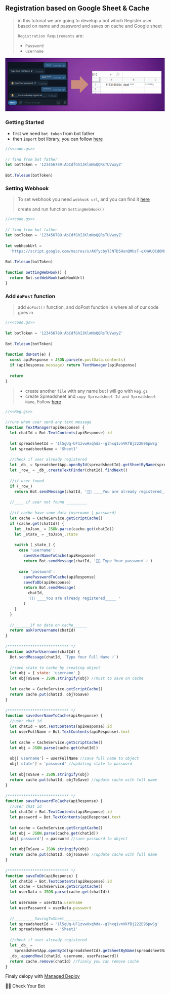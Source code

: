 ## Registration based on Google Sheet & Cache

> in this tutorial we are going to develop a bot which Register user based on name and password and saves on cache and Google sheet
>
> `Registration Requirements` are:
>
> - `Password`
> - `username`

![Connection](../../../assets/example/res.png)

### Getting Started

- first we need `bot token` from bot father
- then `import` bot library, you can follow [here](https://github.com/abdiu34567/telesun.js/blob/main/Getting%20Started%20With%20App%20Script.md)

```js
//<<code.gs>>

// find from bot father
let botToken = '123456789:AbCdfGhIJKlmNoQQRsTUVwxyZ'

Bot.Telesun(botToken)
```

### Setting Webhook

> To set webhook you need `webhook url`, and you can find it [here](https://github.com/abdiu34567/telesun.js/blob/main/Deployments/First%20Time%20Deployment.md)
>
> create and run function `SettingWebHook()`

```js
//<<code.gs>>

// find from bot father
let botToken = '123456789:AbCdfGhIJKlmNoQQRsTUVwxyZ'

let webhookUrl =
  'https://script.google.com/macros/s/AKfycbyTJNTD5HsnQMUsT-qX4AUQCd6Moex3zyf9cgdmlzly-mPxmlRlaxzt8lKhljq1zr6Ow/exec'

Bot.Telesun(botToken)

function SettingWebHook() {
  return Bot.setWebHook(webHookUrl)
}
```

### Add `doPost` function

> add `doPost()` function, and doPost function is where all of our code goes in

```js
//<<code.gs>>

let botToken = '123456789:AbCdfGhIJKlmNoQQRsTUVwxyZ'

Bot.Telesun(botToken)

function doPost(e) {
  const apiResponse = JSON.parse(e.postData.contents)
  if (apiResponse.message) return TextManager(apiResponse)

  return
}
```

> - create another `file` with any name but i will go with `Reg.gs`
> - create Spreadsheet and `copy Spreadsheet Id and Spreadsheet Name`, Follow [here](https://github.com/abdiu34567/telesun.js/blob/main/more/CreatSpreadsheet.md)

```js
//<<Reg.gs>>

//runs when user send any text message
function TextManager(apiResponse) {
  let chatId = Bot.TextContents(apiResponse).id

  let spreadsheetId = '1l5gUq-UF1zvwHxqhda--glhxq1vnVKfBj222E9SpwSg'
  let spreadsheetName = 'Sheet1'

  //check if user already registered
  let _db_ = SpreadsheetApp.openById(spreadsheetId).getSheetByName(spreadsheetName)
  let _row_ = _db_.createTextFinder(chatId).findNext()

  //if user found
  if (_row_)
    return Bot.sendMessage(chatId, '👩‍💻 ____You are already registered_____ ')

  //____ if user not found _________

  //if cache have some data (username | password)
  let cache = CacheService.getScriptCache()
  if (cache.get(chatId)) {
    let _toJson_ = JSON.parse(cache.get(chatId))
    let _state_ = _toJson_.state

    switch (_state_) {
      case 'username':
        saveUserNameToCache(apiResponse)
        return Bot.sendMessage(chatId, '👩‍💻 Type Your password ❔')

      case 'password':
        savePasswordToCache(apiResponse)
        saveToDb(apiResponse)
        return Bot.sendMessage(
          chatId,
          '👩‍💻 ____You are already registered_____ '
        )
    }
  }

  //_______if no data on cache______
  return askForUsername(chatId)
}

/*************************** */
function askForUsername(chatId) {
  Bot.sendMessage(chatId, `Type Your Full Name ❔`)

  //save state to cache by creating object
  let obj = { state: 'username' }
  let objToSave = JSON.stringify(obj) //must to save on cache

  let cache = CacheService.getScriptCache()
  return cache.put(chatId, objToSave)
}

/*************************** */
function saveUserNameToCache(apiResponse) {
  //user chat id
  let chatId = Bot.TextContents(apiResponse).id
  let userFullName = Bot.TextContents(apiResponse).text

  let cache = CacheService.getScriptCache()
  let obj = JSON.parse(cache.get(chatId))

  obj['username'] = userFullName //save full name to object
  obj['state'] = 'password' //updating state to password

  let objToSave = JSON.stringify(obj)
  return cache.put(chatId, objToSave) //update cache with full name
}

/*************************** */
function savePasswordToCache(apiResponse) {
  //user chat id
  let chatId = Bot.TextContents(apiResponse).id
  let password = Bot.TextContents(apiResponse).text

  let cache = CacheService.getScriptCache()
  let obj = JSON.parse(cache.get(chatId))
  obj['password'] = password //save password to object

  let objToSave = JSON.stringify(obj)
  return cache.put(chatId, objToSave) //update cache with full name
}

/*************************** */
function saveToDb(apiResponse) {
  let chatId = Bot.TextContents(apiResponse).id
  let cache = CacheService.getScriptCache()
  let userData = JSON.parse(cache.get(chatId))

  let username = userData.username
  let userPassword = userData.password

  //_________SavingToSheet_________
  let spreadsheetId = '1l5gUq-UF1zvwHxqhda--glhxq1vnVKfBj222E9SpwSg'
  let spreadsheetName = 'Sheet1'

  //check if user already registered
  let _db_ =
    SpreadsheetApp.openById(spreadsheetId).getSheetByName(spreadsheetName)
  _db_.appendRow([chatId, username, userPassword])
  return cache.remove(chatId) //finaly you can remove cache
}
```

Finaly delopy with [Managed Deploy](https://github.com/abdiu34567/telesun.js/blob/main/Deployments/Manage%20Deployment.md)

🌟💪 Check Your Bot
